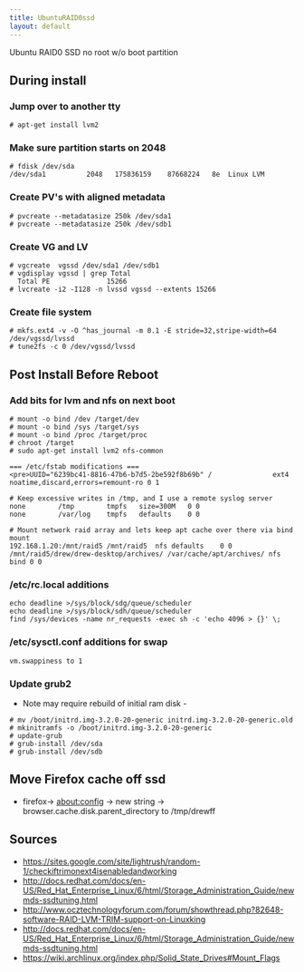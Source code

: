 ```yaml
---
title: UbuntuRAID0ssd
layout: default
---
```


Ubuntu RAID0 SSD no root w/o boot partition

During install
--------------

### Jump over to another tty

    # apt-get install lvm2

### Make sure partition starts on 2048

    # fdisk /dev/sda
    /dev/sda1          2048   175836159    87668224   8e  Linux LVM

### Create PV's with aligned metadata

    # pvcreate --metadatasize 250k /dev/sda1
    # pvcreate --metadatasize 250k /dev/sdb1

### Create VG and LV

    # vgcreate  vgssd /dev/sda1 /dev/sdb1
    # vgdisplay vgssd | grep Total
      Total PE              15266
    # lvcreate -i2 -I128 -n lvssd vgssd --extents 15266

### Create file system

    # mkfs.ext4 -v -O ^has_journal -m 0.1 -E stride=32,stripe-width=64 /dev/vgssd/lvssd
    # tune2fs -c 0 /dev/vgssd/lvssd

Post Install Before Reboot
--------------------------

### Add bits for lvm and nfs on next boot

    # mount -o bind /dev /target/dev
    # mount -o bind /sys /target/sys
    # mount -o bind /proc /target/proc
    # chroot /target
    # sudo apt-get install lvm2 nfs-common

    === /etc/fstab modifications ===
    <pre>UUID="6239bc41-8816-47b6-b7d5-2be592f8b69b" /               ext4    noatime,discard,errors=remount-ro 0 1

    # Keep excessive writes in /tmp, and I use a remote syslog server
    none        /tmp        tmpfs   size=300M   0 0
    none        /var/log    tmpfs   defaults    0 0

    # Mount network raid array and lets keep apt cache over there via bind mount
    192.168.1.20:/mnt/raid5 /mnt/raid5  nfs defaults    0 0
    /mnt/raid5/drew/drew-desktop/archives/ /var/cache/apt/archives/ nfs bind 0 0

### /etc/rc.local additions

    echo deadline >/sys/block/sdg/queue/scheduler
    echo deadline >/sys/block/sdh/queue/scheduler
    find /sys/devices -name nr_requests -exec sh -c 'echo 4096 > {}' \;

### /etc/sysctl.conf additions for swap

    vm.swappiness to 1

### Update grub2

-   Note may require rebuild of initial ram disk -

<!-- -->

    # mv /boot/initrd.img-3.2.0-20-generic initrd.img-3.2.0-20-generic.old
    # mkinitramfs -o /boot/initrd.img-3.2.0-20-generic
    # update-grub
    # grub-install /dev/sda
    # grub-install /dev/sdb

Move Firefox cache off ssd
--------------------------

-   firefox-&gt; <about:config> -&gt; new string -&gt;
    browser.cache.disk.parent\_directory to /tmp/drewff

Sources
-------

-   <https://sites.google.com/site/lightrush/random-1/checkiftrimonext4isenabledandworking>
-   <http://docs.redhat.com/docs/en-US/Red_Hat_Enterprise_Linux/6/html/Storage_Administration_Guide/newmds-ssdtuning.html>
-   <http://www.ocztechnologyforum.com/forum/showthread.php?82648-software-RAID-LVM-TRIM-support-on-Linuxking>
-   <http://docs.redhat.com/docs/en-US/Red_Hat_Enterprise_Linux/6/html/Storage_Administration_Guide/newmds-ssdtuning.html>
-   <https://wiki.archlinux.org/index.php/Solid_State_Drives#Mount_Flags>

